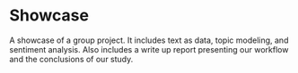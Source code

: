 # Showcase
A showcase of a group project. It includes text as data, topic modeling, and sentiment analysis. Also includes a write up report presenting our workflow and the conclusions of our study. 
